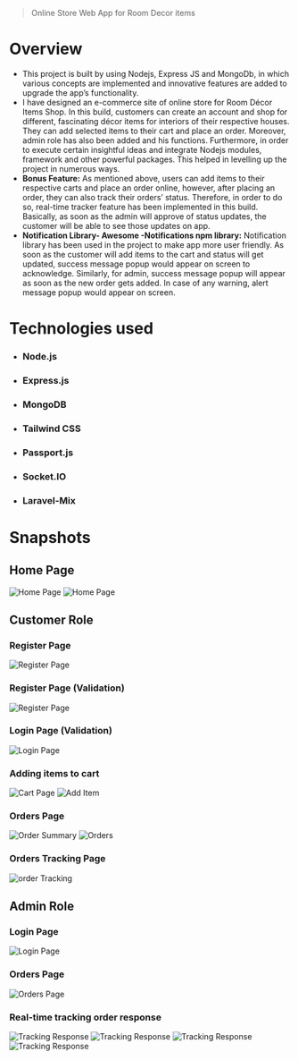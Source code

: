 > Online Store Web App for Room Decor items

# Overview
- This project is built by using Nodejs, Express JS and MongoDb, in which various concepts are implemented and innovative features are added to upgrade the app’s functionality.
- I have designed an e-commerce site of online store for Room Décor Items Shop. In this build, customers can create an account and shop for different, fascinating décor items for interiors of their respective houses. They can add selected items to their cart and place an order. Moreover, admin role has also been added and his functions.
Furthermore, in order to execute certain insightful ideas and integrate Nodejs modules, framework and other powerful packages. This helped in levelling up the project in numerous ways.
- **Bonus Feature:** As mentioned above, users can add items to their respective carts and place an order online, however, after placing an order, they can also track their orders’ status. Therefore, in order to do so, real-time tracker feature has been implemented in this build. Basically, as soon as the admin will approve of status updates, the customer will be able to see those updates on app.
- **Notification Library- Awesome -Notifications npm library:** Notification library has been used in the project to make app more user friendly. As soon as the customer will add items to the cart and status will get updated, success message popup would appear on screen to acknowledge.
Similarly, for admin, success message popup will appear as soon as the new order gets added. In case of any warning, alert message popup would appear on screen.

# Technologies used
- ### Node.js 
- ### Express.js
- ### MongoDB
- ### Tailwind CSS
- ### Passport.js
- ### Socket.IO
- ### Laravel-Mix


# Snapshots

## Home Page

![Home Page](home1.png)
![Home Page](home2.png)

## Customer Role

### Register Page

![Register Page](register.png)


### Register Page (Validation)

![Register Page](register-validation.png)


### Login Page (Validation)

![Login Page](login.png)


### Adding items to cart

![Cart Page](cart.png)
![Add Item](https://github.com/ShrutiSemwal/Online-Store/blob/main/add%20item.png)


### Orders Page

![Order Summary](https://github.com/ShrutiSemwal/Online-Store/blob/main/order%20summary.png)
![Orders](orders.png)


### Orders Tracking Page

![order Tracking](https://github.com/ShrutiSemwal/Online-Store/blob/main/order%20tracking.png)


## Admin Role

### Login Page

![Login Page](admin-login.jpg)


### Orders Page

![Orders Page](admin-orders.jpg)


### Real-time tracking order response

![Tracking Response](https://github.com/ShrutiSemwal/Online-Store/blob/main/admin-tracking%20realtime.jpg)
![Tracking Response](https://github.com/ShrutiSemwal/Online-Store/blob/main/admin-tracking%20realtime1.jpg)
![Tracking Response](https://github.com/ShrutiSemwal/Online-Store/blob/main/admin-tracking%20realtime2.jpg)
![Tracking Response](https://github.com/ShrutiSemwal/Online-Store/blob/main/admin-tracking%20realtime3.jpg)




